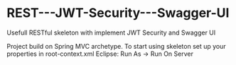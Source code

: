 # REST---JWT-Security---Swagger-UI
Usefull RESTful skeleton with implement JWT Security and Swagger UI

Project build on Spring MVC archetype.
To start using skeleton set up your properties in root-context.xml
Eclipse: Run As -> Run On Server

